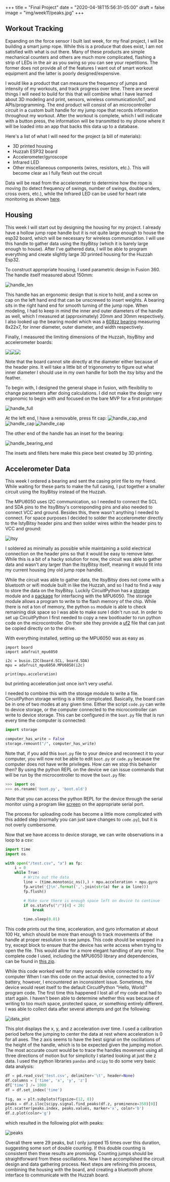 +++
title = "Final Project"
date = "2020-04-18T15:56:31-05:00"
draft = false
image = "img/week11/peaks.jpg"
+++

## Workout Tracking

Expanding on the force sensor I built last week, for my final project,
I will be building a smart jump rope. While this is a produce that does
exist, I am not satisfied with what is out there. Many of these products
are simple mechanical counters and others are much more complicated,
flashing a strip of LEDs in the air as you swing so you can see your
repetitions. The former does not provide all of the features I want out of
smart workout equipment and the latter is poorly designed/expensive.

I would like a product that can measure the frequency of jumps and
intensity of my workouts, and track progress over time. There are several
things I will need to build for this that will combine what I have learned
about 3D modeling and print, sensors, wireless communication/IoT, and
APIs/programming. The end product will consist of an microcontroller
circuit in a custom built handle for my jump rope that records information
throughout my workout. After the workout is complete, which I will
indicate with a button press, the information will be transmitted to my
phone where it will be loaded into an app that backs this data up to
a database.

Here's a list of what I will need for the project (a bill of materials):

- 3D printed housing
- Huzzah ESP32 board
- Accelerometer/gyroscope
- Infrared LED
- Other miscellaneous components (wires, resistors, etc.). This will
    become clear as I fully flesh out the circuit

Data will be read from the accelerometer to determine how the rope is
moving (to detect frequency of swings, number of swings, double unders,
cross overs, etc.), while the Infrared LED can be used for heart rate
monitoring as shown [here](https://www.instructables.com/id/Simple-DIY-Pulse-Sensor/).

## Housing

This week I will start out by designing the housing for my project.
I already have a hollow jump rope handle but it is not quite large enough
to house the esp32 board, which will be necessary for wireless
communication. I will use this handle to gather data using the ItsyBitsy
(which it is barely large enough to house). After I've gathered data,
I will be able to program everything and create slightly large 3D printed
housing for the Huzzah Esp32.

To construct appropriate housing, I used parametric design in Fusion 360.
The handle itself measured about 150mm:

![handle_len](/img/week11/handle_len.jpg)

This handle has an ergonomic design that is nice to hold, and a screw on
cap on the left hand end that can be unscrewed to insert weights.
A bearing sits in the right hand end for smooth turning of the jump rope.
When modeling, I had to keep in mind the inner and outer diameters of the
handle as well, which I measured at (approximately) 20mm and 30mm
respectively. I also looked up the bearing model which was a [608zz
bearing](https://www.amazon.com/Bearing-Shielded-8x22x7-Miniature-Bearings/dp/B002BBICBK)
measuring 8x22x7, for inner diameter, outer diameter, and width respectively.

Finally, I measured the limiting dimensions of the Huzzah, ItsyBitsy and
accelerometer boards:

<div style="display:flex;flex-direction:row">
<img src="/img/week11/esp32_len.jpg" />
<img src="/img/week11/itsy_bitsy_len.jpg" />
<img src="/img/week11/accel_len.jpg" />
</div>

Note that the board cannot site directly at the diameter either because of
the header pins. It will take a little bit of trigonometry to figure out
what inner diameter I should use in my own handle for both the itsy bitsy
and the feather.

To begin with, I designed the general shape in fusion, with flexibility to
change parameters after doing calculations. I did not make the design very
ergonomic to begin with and focused on the bare MVP for a first prototype:


![handle_full](/img/week11/handle_full.png)

At the left end, I have a removable, press fit cap:
![handle_cap_end](/img/week11/handle_cap_end.png)
![handle_cap](/img/week11/handle_cap.png)
![handle_cap](/img/week11/handle_cap.png)

The other end of the handle has an inset for the bearing:

![handle_bearing_end](/img/week11/handle_bearing_end.png)

The insets and fillets here make this piece best created by 3D printing.

## Accelerometer Data

This week I ordered a bearing and sent the casing print file to my friend.
While waiting for these parts to make the full casing, I put together
a smaller circuit using the ItsyBitsy instead of the Huzzah.

The MPU6050 uses I2C communication, so I needed to connect the SCL and SDA
pins to the ItsyBitsy's corresponding pins and also needed to connect VCC
and ground. Besides this, there wasn't anything I needed to connect. For
space purposes I decided to solder the accelerometer directly to the
IstyBitsy header pins and then solder wires within the header pins to VCC
and ground:

![itsy](/img/week11/itsy.jpg)

I soldered as minimally as possible while maintaining a solid electrical
connection on the header pins so that it would be easy to remove later.
While this is a bit of a hacky solution for now, the circuit was able to
gather data and wasn't any larger than the ItsyBitsy itself, meaning it
would fit into my current housing (my old jump rope handle).

While the circuit was able to gather data, the ItsyBitsy does not come
with a bluetooth or wifi module built in like the Huzzah, and so I had to
find a way to store the data on the ItsyBitsy. Luckily CircuitPython has
a [storage](https://learn.adafruit.com/circuitpython-essentials/circuitpython-storage)
module and a [package](https://github.com/adafruit/Adafruit_CircuitPython_MPU6050/) for interfacing with the MPU6050.
The storage module allows a program to write to the flash memory of the chip.
While there is not a ton of memory, the python `os` module is able to
check remaining disk space so I was able to make sure I didn't run out. In
order to set up CircuitPython I first needed to copy a new bootloader to
run python code on the microcontroller. On their site they provide
a [uf2](https://learn.adafruit.com/welcome-to-circuitpython/installing-circuitpython)
file that can just be copied directly on to the drive.

With everything installed, setting up the MPU6050 was as easy as

```
import board
import adafruit_mpu6050

i2c = busio.I2C(board.SCL, board.SDA)
mpu = adafruit_mpu6050.MPU6050(i2c)

print(mpu.acceleration)
```

but printing acceleration just once isn't very useful.

I needed to combine this with the storage module to write a file.
CircuitPython storage writing is a little complicated. Basically, the
board can be in one of two modes at any given time. Either the script
`code.py` can write to device storage, or the computer connected to the
microcontroller can write to device storage. This can be configured in the
`boot.py` file that is run every time the computer is connected:

```python
import storage

computer_has_write = False
storage.remount("/", computer_has_write)
```

Note that, if you add this `boot.py` file to your device and reconnect it
to your computer, you will now not be able to edit `boot.py` or `code.py`
because the computer does not have write privileges. How can we stop this
behavior then? By using the python REPL on the device we can issue
commands that will be run by the microcontroller to move the `boot.py` file:

```python
>>> import os
>>> os.rename('boot.py', 'boot.old')
```

Note that you can access the python REPL for the device through the serial
monitor using a program like
[screen](https://wiki.archlinux.org/index.php/GNU_Screen) on the
appropriate serial port.

The process for uploading code has become a little more complicated with
this added step (normally you can just save changes to `code.py`), but it
is not overly cumbersome.

Now that we have access to device storage, we can write observations in
a loop to a csv:

```python
import time
import os

with open("/test.csv", "a") as fp:
    i = 0
    while True:
        # Write out the data
        line = (time.monotonic_ns(),) + mpu.acceleration + mpu.gyro
        fp.write('{}\n'.format(','.join(str(a) for a in line)))
        fp.flush()

        # Make sure there is enough space left on device to continue
        if os.statvfs("/")[4] < 20:
            break

        time.sleep(0.01)
```

This code prints out the time, acceleration, and gyro information at about
100 Hz, which should be more than enough to track movements of the handle
at proper resolution to see jumps. This code should be wrapped in a try,
except block to ensure that the device has write access when trying to
open the file. This would allow for a more elegant handling of any error.
The complete code I used, including the MPU6050 library and dependencies,
can be found in [this zip](/img/week11/full_code.zip).

While this code worked well for many seconds while connected to my computer
When I ran this code on the actual device, connected to a 5V battery,
however, I encountered an inconsistent issue. Sometimes, the device would
reset itself to the default CircuitPython "Hello, World!" program code.
The first time this happened I lost all of my code and had to start again.
I haven't been able to determine whether this was because of writing to
too much space, protected space, or something entirely different. I was
able to collect data after several attempts and got the following:

![data_plot](/img/week11/accel.jpg)

This plot displays the x, y, and z acceleration over time. I used
a calibration period before the jumping to center the data at rest where
acceleration is 0 for all axes. The z axis seems to have the best signal
on the oscillations of the height of the handle, which is to be expected
given the jumping motion. The most accurate count would be to trace the
handles movement using all three directions of motion but for simplicity
I started looking at just the z data. I used the python libraries `pandas`
and `scipy` to do some very basic data analysis:

```python
df = pd.read_csv('test.csv', delimiter='\t', header=None)
df.columns = ['time', 'x', 'y', 'z']
df['time'] /= 1000
df = df.set_index('time')

fig, ax = plt.subplots(figsize=(12, 8))
peaks = df.z.iloc[scipy.signal.find_peaks(df.z, prominence=350)[0]]
plt.scatter(peaks.index, peaks.values, marker='x', color='b')
df.z.plot(color='g')
```

which resulted in the following plot with peaks:

![peaks](/img/week11/peaks.jpg)

Overall there were 29 peaks, but I only jumped 15 times over this
duration, suggesting some sort of double counting. If this double counting
is consistent then these results are promising. Counting jumps should be
straightforward from these oscillations. Now I have accomplished the
circuit design and data gathering process. Next steps are refining this
process, combining the housing with the board, and creating a bluetooth
phone interface to communicate with the Huzzah board.
